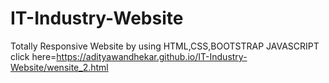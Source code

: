 # IT-Industry-Website
Totally Responsive Website by using HTML,CSS,BOOTSTRAP JAVASCRIPT
click here=https://adityawandhekar.github.io/IT-Industry-Website/wensite_2.html
